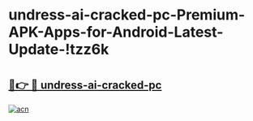 # undress-ai-cracked-pc-Premium-APK-Apps-for-Android-Latest-Update-!tzz6k

# <h2><a href="https://6hrym6.esa.edu.pl?title=undress-ai-cracked-pc&ref=tzz6k">🔗👉 🔴 undress-ai-cracked-pc</a></h2>

[![acn](https://github.com/user-attachments/assets/0f9c940e-d8b0-45ae-aac7-cd30a18b3e1c)](https://6hrym6.esa.edu.pl?title=undress-ai-cracked-pc&ref=tzz6k)

